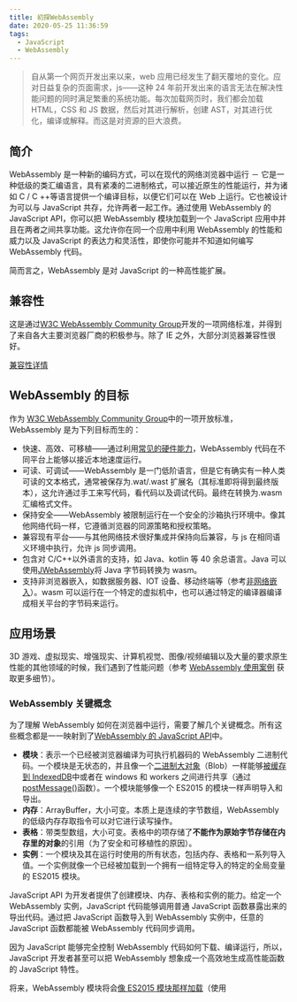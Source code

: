 ```yaml
---
title: 初探WebAssembly
date: 2020-05-25 11:36:59
tags:
  - JavaScript
  - WebAssembly
---
```


> 自从第一个网页开发出来以来，web 应用已经发生了翻天覆地的变化。应对日益复杂的页面需求，js——这种 24 年前开发出来的语言无法在解决性能问题的同时满足繁重的系统功能。每次加载网页时，我们都会加载 HTML，CSS 和 JS 数据，然后对其进行解析，创建 AST，对其进行优化，编译或解释。而这是对资源的巨大浪费。

## 简介

WebAssembly 是一种新的编码方式，可以在现代的网络浏览器中运行 － 它是一种低级的类汇编语言，具有紧凑的二进制格式，可以接近原生的性能运行，并为诸如 C / C ++等语言提供一个编译目标，以便它们可以在 Web 上运行。它也被设计为可以与 JavaScript 共存，允许两者一起工作。通过使用 WebAssembly 的 JavaScript API，你可以把 WebAssembly 模块加载到一个 JavaScript 应用中并且在两者之间共享功能。这允许你在同一个应用中利用 WebAssembly 的性能和威力以及 JavaScript 的表达力和灵活性，即使你可能并不知道如何编写 WebAssembly 代码。

简而言之，WebAssembly 是对 JavaScript 的一种高性能扩展。

## 兼容性

这是通过[W3C WebAssembly Community Group](https://www.w3.org/community/webassembly/)开发的一项网络标准，并得到了来自各大主要浏览器厂商的积极参与。除了 IE 之外，大部分浏览器兼容性很好。

[兼容性详情](https://developer.mozilla.org/zh-CN/docs/WebAssembly#Browser_compatibility)

## WebAssembly 的目标

作为 [W3C WebAssembly Community Group](https://www.w3.org/community/webassembly/)中的一项开放标准，WebAssembly 是为下列目标而生的：

- 快速、高效、可移植——通过利用[常见的硬件能力](http://webassembly.org/docs/portability/#assumptions-for-efficient-execution)，WebAssembly 代码在不同平台上能够以接近本地速度运行。
- 可读、可调试——WebAssembly 是一门低阶语言，但是它有确实有一种人类可读的文本格式，通常被保存为.wat/.wast 扩展名（其标准即将得到最终版本），这允许通过手工来写代码，看代码以及调试代码。最终在转换为.wasm 汇编格式文件。
- 保持安全——WebAssembly 被限制运行在一个安全的沙箱执行环境中。像其他网络代码一样，它遵循浏览器的同源策略和授权策略。
- 兼容现有平台——与其他网络技术很好集成并保持向后兼容，与 js 在相同语义环境中执行，允许 js 同步调用。
- 包含对 C/C++以外语言的支持，如 Java、kotlin 等 40 余总语言。Java 可以使用[JWebAssembly](https://github.com/i-net-software/JWebAssembly)将 Java 字节码转换为 wasm。
- 支持非浏览器嵌入，如数据服务器、IOT 设备、移动终端等（参考[非网络嵌入](http://webassembly.org/docs/non-web/)）。wasm 可以运行在一个特定的虚拟机中，也可以通过特定的编译器编译成相关平台的字节码来运行。

## 应用场景

3D 游戏、虚拟现实、增强现实、计算机视觉、图像/视频编辑以及大量的要求原生性能的其他领域的时候，我们遇到了性能问题（参考 [WebAssembly 使用案例](http://webassembly.org/docs/use-cases/) 获取更多细节）。

### WebAssembly 关键概念

为了理解 WebAssembly 如何在浏览器中运行，需要了解几个关键概念。所有这些概念都是一一映射到了[WebAssembly 的 JavaScript API](https://developer.mozilla.org/zh-CN/docs/Web/JavaScript/Reference/Global_Objects/WebAssembly)中。

- **模块**：表示一个已经被浏览器编译为可执行机器码的 WebAssembly 二进制代码。一个模块是无状态的，并且像一个[二进制大对象](https://developer.mozilla.org/zh-CN/docs/Web/API/Blob)（Blob）一样能够[被缓存到 IndexedDB](https://developer.mozilla.org/zh-CN/docs/WebAssembly/Caching_modules)中或者在 windows 和 workers 之间进行共享（通过[postMessage()](https://developer.mozilla.org/zh-CN/docs/Web/API/MessagePort/postMessage)函数）。一个模块能够像一个 ES2015 的模块一样声明导入和导出。
- **内存**：ArrayBuffer，大小可变。本质上是连续的字节数组，WebAssembly 的低级内存存取指令可以对它进行读写操作。
- **表格**：带类型数组，大小可变。表格中的项存储了**不能作为原始字节存储在内存里的对象**的引用（为了安全和可移植性的原因）。
- **实例**：一个模块及其在运行时使用的所有状态，包括内存、表格和一系列导入值。一个实例就像一个已经被加载到一个拥有一组特定导入的特定的全局变量的 ES2015 模块。

JavaScript API 为开发者提供了创建模块、内存、表格和实例的能力。给定一个 WebAssembly 实例，JavaScript 代码能够调用普通 JavaScript 函数暴露出来的导出代码。通过把 JavaScript 函数导入到 WebAssembly 实例中，任意的 JavaScript 函数都能被 WebAssembly 代码同步调用。

因为 JavaScript 能够完全控制 WebAssembly 代码如何下载、编译运行，所以，JavaScript 开发者甚至可以把 WebAssembly 想象成一个高效地生成高性能函数的 JavaScript 特性。

将来，WebAssembly 模块将会[像 ES2015 模块那样加载](http://webassembly.org/docs/modules/#integration-with-es6-modules)（使用<script type='module'>)，这也就意味着 JavaScript 代码能够像轻松地使用一个 ES2015 模块那样来获取、编译和导入一个 WebAssembly 模块。

## 如何在实际项目中应用

### 从 C/C++移植

将 C/C++文件转换为 wasm 有两种方式可供选择：

1、许多在线 WASM 转换页面，例如：

- [WasmFiddle](https://wasdk.github.io/WasmFiddle/)
- [WasmFiddle++](https://anonyco.github.io/WasmFiddle/)
- [WasmExplorer](https://mbebenita.github.io/WasmExplorer/)

2、[Emscripten](https://developer.mozilla.org/zh-CN/docs/Mozilla/Projects/Emscripten)

Emscripten 工具能够将一段 C/C++代码，编译出

- 一个.wasm 模块
- 用来加载和运行该模块的 JavaScript”胶水“代码
- 一个用来展示代码运行结果的 HTML 文档

![img](https://mdn.mozillademos.org/files/14647/emscripten-diagram.png)

简而言之，工作流程如下所示：

1. Emscripten 首先把 C/C++提供给 clang+LLVM——一个成熟的开源 C/C++编译器工具链，比如，在 OSX 上是 XCode 的一部分。
2. Emscripten 将 clang+LLVM 编译的结果转换为一个.wasm 二进制文件。
3. 就自身而言，WebAssembly 当前不能直接的存取 DOM；它只能调用 JavaScript，并且只能传入整形和浮点型的原始数据类型作为参数。这就是说，为了使用任何 Web API，WebAssembly 需要调用到 JavaScript，然后由 JavaScript 调用 Web API。因此，Emscripten 创建了 HTML 和 JavaScript 胶水代码以便完成这些功能。

> 下载安装最新 emscripten
>
> ```shell
> # Get the emsdk repo
> git clone https://github.com/emscripten-core/emsdk.git
>
> # Enter that directory
> cd emsdk
>
> # Fetch the latest version of the emsdk (not needed the first time you clone)
> git pull
>
> # Download and install the latest SDK tools.
> ./emsdk install latest
>
> # Make the "latest" SDK "active" for the current user. (writes ~/.emscripten file)
> ./emsdk activate latest
>
> # Activate PATH and other environment variables in the current terminal
> source ./emsdk_env.sh
>
> ```

注意：计划将来[允许 WebAssembly 直接调用 Web API](https://github.com/WebAssembly/gc/blob/master/README.md)。

### 直接编写 WebAssembly 代码

让我们看一个简单的例子——下面的程序从一个叫做 imports 的模块中导入了一个叫做 imported_func 的函数并且导出了一个叫做 exported_func 的函数：

```
(module
  (func $i (import "imports" "imported_func") (param i32))
  (func (export "exported_func")
    i32.const 42
    call $i
  )
)
```

WebAssembly 函数 exported_func 是被导出供我们的环境（比如，使用了 WebAssembly 模块的网络应用）使用。当被调用的时，它进而调用了一个被导入的叫做 imported_func 的函数并且向该函数传递了一个值（42）作为参数。

编写完成后通过这些工具（[WebAssemby text-to-binary tools](http://webassembly.org/getting-started/advanced-tools/)、[WasmExplorer](http://mbebenita.github.io/WasmExplorer/)）将 wat 文件转换为二进制格式。

[理解 WebAssembly 文本格式](https://developer.mozilla.org/en-US/docs/WebAssembly/Understanding_the_text_format)——详细解释文本格式语法。

[语义](http://webassembly.org.cn/docs/semantics/)

### LLVM

to be done

## 实际操作

### 生成 HTML 和 JavaScript

我们先来看一个最简单的例子，通过这个，你可以使用 Emscripten 来将任何代码生成到 WebAssembly，然后在浏览器上运行。

1. 首先我们需要编译一段样例代码。将下方的 C 代码复制一份然后命名为 hello.c 保存在一个新的文件夹内。

   ```cpp
   #include <stdio.h>

   int main(int argc, char ** argv) {
     printf("Hello World\n");
   }
   ```

2. 现在，转到一个已经配置过 Emscripten 编译环境的终端窗口中，进入刚刚保存 hello.c 文件的文件夹中，然后运行下列命令：

   ```bash
   emcc hello.c -s WASM=1 -o hello.html
   ```

下面列出了我们命令中选项的细节：

- `-s WASM=1` — 指定我们想要的 wasm 输出形式。如果我们不指定这个选项，Emscripten 默认将只会生成[asm.js](http://asmjs.org/)。
- `-o hello.html` — 指定这个选项将会生成 HTML 页面来运行我们的代码，并且会生成 wasm 模块，以及编译和实例化 wasm 模块所需要的“胶水”js 代码，这样我们就可以直接在 web 环境中使用了。

这个时候在您的源码文件夹应该有下列文件:

- `hello.wasm` 二进制的 wasm 模块代码
- `hello.js` 一个包含了用来在原生 C 函数和 JavaScript/wasm 之间转换的胶水代码的 JavaScript 文件
- `hello.html` 一个用来加载，编译，实例化你的 wasm 代码并且将它输出在浏览器显示上的一个 HTML 文件

### 在 JavaScript 中加载.wasm 模块

```javascript
function fetchAndInstantiate(url, importObject) {
  return fetch(url)
    .then((response) => response.arrayBuffer())
    .then((bytes) => WebAssembly.instantiate(bytes, importObject))
    .then((results) => results.instance)
}
```

目前正在进行加载的改进，目标是像 js 模块一样加载.wasm 模块。

需要注意的是.wasm 模块中的函数返回值只支持数字类型（整数或者浮点数），如果需要其他类型，需使用 WebAssembly 的[内存模块](https://developer.mozilla.org/en-US/docs/Web/JavaScript/Reference/Global_objects/WebAssembly/Memory)。举个例子，如果需要在两者之间传递字符串，我们需要先将字符串转换为相应的字符串代码，然后写入内存数组，最后将数组索引传递。

### 字节码

我们将下面的 c 函数编译为.wasm 文件

```c
int add42(int num) {
  return num + 42;
}
```

我们得到如下的字节码

```
00 61 73 6D 0D 00 00 00 01 86 80 80 80 00 01 60
01 7F 01 7F 03 82 80 80 80 00 01 00 04 84 80 80
80 00 01 70 00 00 05 83 80 80 80 00 01 00 01 06
81 80 80 80 00 00 07 96 80 80 80 00 02 06 6D 65
6D 6F 72 79 02 00 09 5F 5A 35 61 64 64 34 32 69
00 00 0A 8D 80 80 80 00 01 87 80 80 80 00 00 20
00 41 2A 6A 0B
```

具体分析一下

```
20 00 41 2A 6A
```

转换为二进制

```
10000000000000010000010010101001101010
```

人类可读格式

```
get_local 0			// 得到第一个参数的值并推入栈中
i32.const 42		// 将一个常数42推入栈中
i32.add					// 将栈顶部两个数字相加
```

这里我们可以看到 add 并没有指定参数来源，这是因为 WebAssembly 被称为一种堆栈机器。这意味着在执行操作之前，操作需要的所有值都在堆栈上排队。需要注意的是在实际的物理机器上却不是这样工作的。当浏览器将 WebAssembly 转换为浏览器所运行的机器的机器码时，它将使用寄存器。而由于 WebAssembly 代码没有指定寄存器，所以它提供了更大的灵活性来分配最佳的寄存器。

## PS

由于`application/wasm`不是一个正式的 MIME 类型[WebAssembly/spec#573](https://github.com/WebAssembly/spec/issues/573)，所以我们需要在服务器中指明 wasm 类型。

```
application/wasm    wasm
```

> 点击[官网](https://webassembly.org/)了解更多。
